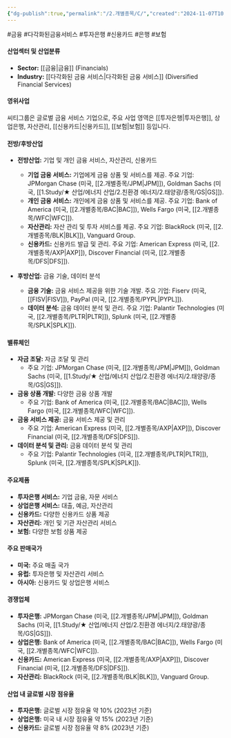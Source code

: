 ```yaml
---
{"dg-publish":true,"permalink":"/2.개별종목/C/","created":"2024-11-07T10:02:17.421+09:00","updated":"2025-06-03T20:05:58.116+09:00"}
---
```


#금융 #다각화된금융서비스 #투자은행 #신용카드 #은행 #보험 

#### 산업섹터 및 산업분류

- **Sector:** [[금융\|금융]] (Financials)
- **Industry:** [[다각화된 금융 서비스\|다각화된 금융 서비스]] (Diversified Financial Services)

#### 영위사업

씨티그룹은 글로벌 금융 서비스 기업으로, 주요 사업 영역은 [[투자은행\|투자은행]], 상업은행, 자산관리, [[신용카드\|신용카드]], [[보험\|보험]] 등입니다.

#### 전방/후방산업

- **전방산업:** 기업 및 개인 금융 서비스, 자산관리, 신용카드
    
    - **기업 금융 서비스:** 기업에게 금융 상품 및 서비스를 제공. 주요 기업: JPMorgan Chase (미국, [[2.개별종목/JPM\|JPM]]), Goldman Sachs (미국, [[1.Study/★ 산업/에너지 산업/2.친환경 에너지/2.태양광/종목/GS\|GS]]).
    - **개인 금융 서비스:** 개인에게 금융 상품 및 서비스를 제공. 주요 기업: Bank of America (미국, [[2.개별종목/BAC\|BAC]]), Wells Fargo (미국, [[2.개별종목/WFC\|WFC]]).
    - **자산관리:** 자산 관리 및 투자 서비스를 제공. 주요 기업: BlackRock (미국, [[2.개별종목/BLK\|BLK]]), Vanguard Group.
    - **신용카드:** 신용카드 발급 및 관리. 주요 기업: American Express (미국, [[2.개별종목/AXP\|AXP]]), Discover Financial (미국, [[2.개별종목/DFS\|DFS]]).
- **후방산업:** 금융 기술, 데이터 분석
    
    - **금융 기술:** 금융 서비스 제공을 위한 기술 개발. 주요 기업: Fiserv (미국, [[FISV\|FISV]]), PayPal (미국, [[2.개별종목/PYPL\|PYPL]]).
    - **데이터 분석:** 금융 데이터 분석 및 관리. 주요 기업: Palantir Technologies (미국, [[2.개별종목/PLTR\|PLTR]]), Splunk (미국, [[2.개별종목/SPLK\|SPLK]]).

#### 밸류체인

- **자금 조달:** 자금 조달 및 관리
    - 주요 기업: JPMorgan Chase (미국, [[2.개별종목/JPM\|JPM]]), Goldman Sachs (미국, [[1.Study/★ 산업/에너지 산업/2.친환경 에너지/2.태양광/종목/GS\|GS]]).
- **금융 상품 개발:** 다양한 금융 상품 개발
    - 주요 기업: Bank of America (미국, [[2.개별종목/BAC\|BAC]]), Wells Fargo (미국, [[2.개별종목/WFC\|WFC]]).
- **금융 서비스 제공:** 금융 서비스 제공 및 관리
    - 주요 기업: American Express (미국, [[2.개별종목/AXP\|AXP]]), Discover Financial (미국, [[2.개별종목/DFS\|DFS]]).
- **데이터 분석 및 관리:** 금융 데이터 분석 및 관리
    - 주요 기업: Palantir Technologies (미국, [[2.개별종목/PLTR\|PLTR]]), Splunk (미국, [[2.개별종목/SPLK\|SPLK]]).

#### 주요제품

- **투자은행 서비스:** 기업 금융, 자문 서비스
- **상업은행 서비스:** 대출, 예금, 자산관리
- **신용카드:** 다양한 신용카드 상품 제공
- **자산관리:** 개인 및 기관 자산관리 서비스
- **보험:** 다양한 보험 상품 제공

#### 주요 판매국가

- **미국:** 주요 매출 국가
- **유럽:** 투자은행 및 자산관리 서비스
- **아시아:** 신용카드 및 상업은행 서비스

#### 경쟁업체

- **투자은행:** JPMorgan Chase (미국, [[2.개별종목/JPM\|JPM]]), Goldman Sachs (미국, [[1.Study/★ 산업/에너지 산업/2.친환경 에너지/2.태양광/종목/GS\|GS]]).
- **상업은행:** Bank of America (미국, [[2.개별종목/BAC\|BAC]]), Wells Fargo (미국, [[2.개별종목/WFC\|WFC]]).
- **신용카드:** American Express (미국, [[2.개별종목/AXP\|AXP]]), Discover Financial (미국, [[2.개별종목/DFS\|DFS]]).
- **자산관리:** BlackRock (미국, [[2.개별종목/BLK\|BLK]]), Vanguard Group.

#### 산업 내 글로벌 시장 점유율

- **투자은행:** 글로벌 시장 점유율 약 10% (2023년 기준)
- **상업은행:** 미국 내 시장 점유율 약 15% (2023년 기준)
- **신용카드:** 글로벌 시장 점유율 약 8% (2023년 기준)